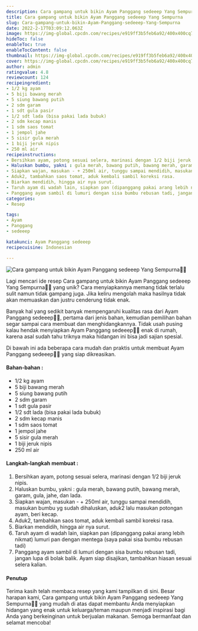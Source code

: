 ```yaml
---
description: Cara gampang untuk bikin Ayam Panggang sedeeep Yang Sempurna"
title: Cara gampang untuk bikin Ayam Panggang sedeeep Yang Sempurna
slug: Cara-gampang-untuk-bikin-Ayam-Panggang-sedeeep-Yang-Sempurna
date: 2022-2-17T03:09:12.063Z
image: https://img-global.cpcdn.com/recipes/e919ff3b5feb6a92/400x400cq70/photo.jpg
hideToc: false
enableToc: true
enableTocContent: false
thumbnail: https://img-global.cpcdn.com/recipes/e919ff3b5feb6a92/400x400cq70/photo.jpg
cover: https://img-global.cpcdn.com/recipes/e919ff3b5feb6a92/400x400cq70/photo.jpg
author: admin
ratingvalue: 4.8
reviewcount: 124
recipeingredient:
- 1/2 kg ayam
- 5 biji bawang merah
- 5 siung bawang putih
- 2 sdm garam
- 1 sdt gula pasir
- 1/2 sdt lada (bisa pakai lada bubuk)
- 2 sdm kecap manis
- 1 sdm saos tomat
- 1 jempol jahe
- 5 sisir gula merah
- 1 biji jeruk nipis
- 250 ml air
recipeinstructions:
- Bersihkan ayam, potong sesuai selera, marinasi dengan 1/2 biji jeruk nipis.
- Haluskan bumbu, yakni : gula merah, bawang putih, bawang merah, garam, gula, jahe, dan lada.
- Siapkan wajan, masukan - + 250ml air, tunggu sampai mendidih, masukan bumbu yg sudah dihaluskan, aduk2 lalu masukan potongan ayam, beri kecap.
- Aduk2, tambahkan saos tomat, aduk kembali sambil koreksi rasa.
- Biarkan mendidih, hingga air nya surut.
- Taruh ayam di wadah lain, siapkan pan (dipanggang pakai arang lebih nikmat) lumuri pan dengan mentega (saya pakai sisa bumbu rebusan tadi)
- Panggang ayam sambil di lumuri dengan sisa bumbu rebusan tadi, jangan lupa di bolak balik. Ayam siap disajikan, tambahkan hiasan sesuai selera kalian.
categories:
- Resep

tags:
- Ayam
- Panggang
- sedeeep

katakunci: Ayam Panggang sedeeep
recipecuisine: Indonesian

---
```


![Cara gampang untuk bikin Ayam Panggang sedeeep Yang Sempurna👩‍🍳](https://img-global.cpcdn.com/recipes/e919ff3b5feb6a92/400x400cq70/photo.jpg)

Lagi mencari ide resep Cara gampang untuk bikin Ayam Panggang sedeeep Yang Sempurna👩‍🍳 yang unik? Cara menyiapkannya memang tidak terlalu sulit namun tidak gampang juga. Jika keliru mengolah maka hasilnya tidak akan memuaskan dan justru cenderung tidak enak.

Banyak hal yang sedikit banyak mempengaruhi kualitas rasa dari Ayam Panggang sedeeep👩‍🍳, pertama dari jenis bahan, kemudian pemilihan bahan segar sampai cara membuat dan menghidangkannya. Tidak usah pusing kalau hendak menyiapkan Ayam Panggang sedeeep👩‍🍳 enak di rumah, karena asal sudah tahu triknya maka hidangan ini bisa jadi sajian spesial.

Di bawah ini ada beberapa cara mudah dan praktis untuk membuat Ayam Panggang sedeeep👩‍🍳 yang siap dikreasikan.

<!--inarticleads1-->

#### Bahan-bahan :

- 1/2 kg ayam
- 5 biji bawang merah
- 5 siung bawang putih
- 2 sdm garam
- 1 sdt gula pasir
- 1/2 sdt lada (bisa pakai lada bubuk)
- 2 sdm kecap manis
- 1 sdm saos tomat
- 1 jempol jahe
- 5 sisir gula merah
- 1 biji jeruk nipis
- 250 ml air

<!--inarticleads2-->

#### Langkah-langkah membuat :

1. Bersihkan ayam, potong sesuai selera, marinasi dengan 1/2 biji jeruk nipis.
1. Haluskan bumbu, yakni : gula merah, bawang putih, bawang merah, garam, gula, jahe, dan lada.
1. Siapkan wajan, masukan - + 250ml air, tunggu sampai mendidih, masukan bumbu yg sudah dihaluskan, aduk2 lalu masukan potongan ayam, beri kecap.
1. Aduk2, tambahkan saos tomat, aduk kembali sambil koreksi rasa.
1. Biarkan mendidih, hingga air nya surut.
1. Taruh ayam di wadah lain, siapkan pan (dipanggang pakai arang lebih nikmat) lumuri pan dengan mentega (saya pakai sisa bumbu rebusan tadi)
1. Panggang ayam sambil di lumuri dengan sisa bumbu rebusan tadi, jangan lupa di bolak balik. Ayam siap disajikan, tambahkan hiasan sesuai selera kalian.

#### Penutup

Terima kasih telah membaca resep yang kami tampilkan di sini. Besar harapan kami, Cara gampang untuk bikin Ayam Panggang sedeeep Yang Sempurna👩‍🍳 yang mudah di atas dapat membantu Anda menyiapkan hidangan yang enak untuk keluarga/teman maupun menjadi inspirasi bagi Anda yang berkeinginan untuk berjualan makanan. Semoga bermanfaat dan selamat mencoba!